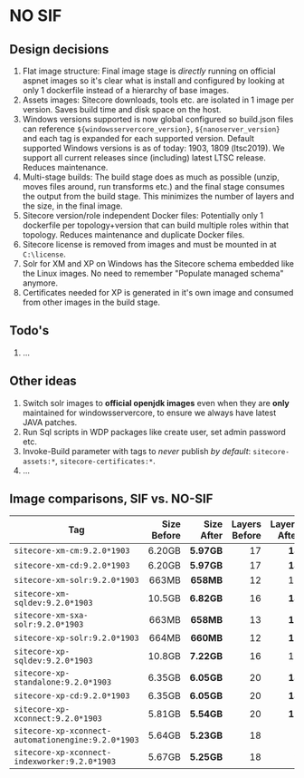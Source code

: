 # NO SIF

## Design decisions

1. Flat image structure: Final image stage is *directly* running on official aspnet images so it's clear what is install and configured by looking at only 1 dockerfile instead of a hierarchy of base images.
1. Assets images: Sitecore downloads, tools etc. are isolated in 1 image per version. Saves build time and disk space on the host.
1. Windows versions supported is now global configured so build.json files can reference `${windowsservercore_version}`, `${nanoserver_version}` and each tag is expanded for each supported version. Default supported Windows versions is as of today: 1903, 1809 (ltsc2019). We support all current releases since (including) latest LTSC release. Reduces maintenance.
1. Multi-stage builds: The build stage does as much as possible (unzip, moves files around, run transforms etc.) and the final stage consumes the output from the build stage. This minimizes the number of layers and the size, in the final image.
1. Sitecore version/role independent Docker files: Potentially only 1 dockerfile per topology+version that can build multiple roles within that topology. Reduces maintenance and duplicate Docker files.
1. Sitecore license is removed from images and must be mounted in at `C:\license`.
1. Solr for XM and XP on Windows has the Sitecore schema embedded like the Linux images. No need to remember "Populate managed schema" anymore.
1. Certificates needed for XP is generated in it's own image and consumed from other images in the build stage.

## Todo's

1. ...

## Other ideas

1. Switch solr images to **official openjdk images** even when they are **only** maintained for windowsservercore, to ensure we always have latest JAVA patches.
1. Run Sql scripts in WDP packages like create user, set admin password etc.
1. Invoke-Build parameter with tags to *never* publish *by default*: `sitecore-assets:*`, `sitecore-certificates:*`.
1. ...

## Image comparisons, SIF vs. NO-SIF

| Tag                                 | Size Before | Size After | Layers Before | Layers After |
| ----------------------------------- | ----------: | ---------: | ------------: | -----------: |
| `sitecore-xm-cm:9.2.0*1903`         | 6.20GB | **5.97GB** | 17 | **14**
| `sitecore-xm-cd:9.2.0*1903`         | 6.20GB | **5.97GB** | 17 | **14**
| `sitecore-xm-solr:9.2.0*1903`       |  663MB |  **658MB** | 12 | 12
| `sitecore-xm-sqldev:9.2.0*1903`     | 10.5GB | **6.82GB** | 16 | **14**
| `sitecore-xm-sxa-solr:9.2.0*1903`   |  663MB |  **658MB** | 13 | **12**
| `sitecore-xp-solr:9.2.0*1903`                      |  664MB |  **660MB** | 12 | **12**
| `sitecore-xp-sqldev:9.2.0*1903`                    | 10.8GB | **7.22GB** | 16 | 16
| `sitecore-xp-standalone:9.2.0*1903`                | 6.35GB | **6.05GB** | 20 | **14**
| `sitecore-xp-cd:9.2.0*1903`                        | 6.35GB | **6.05GB** | 20 | **14**
| `sitecore-xp-xconnect:9.2.0*1903`                  | 5.81GB | **5.54GB** | 20 | **16**
| `sitecore-xp-xconnect-automationengine:9.2.0*1903` | 5.64GB | **5.23GB** | 18 | **9**
| `sitecore-xp-xconnect-indexworker:9.2.0*1903`      | 5.67GB | **5.25GB** | 18 | **9**
